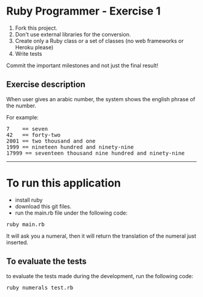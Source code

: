 
Ruby Programmer - Exercise 1
=============================

1. Fork this project.
2. Don't use external libraries for the conversion.
3. Create only a Ruby class or a set of classes (no web frameworks or Heroku please)
4. Write tests

Commit the important milestones and not just the final result!


Exercise description
--------------------

When user gives an arabic number, the system shows the english phrase of the number.

For example:
<pre>
7    == seven
42   == forty-two
2001 == two thousand and one
1999 == nineteen hundred and ninety-nine
17999 == seventeen thousand nine hundred and ninety-nine
</pre>

--------------------

To run this application
========================================
<ul>
<li>install ruby</li>
<li>download this git files.</li>
<li>run the main.rb file under the following code:</li>
</ul>
<pre>
ruby main.rb
</pre>

It will ask you a numeral, then it will return the translation of the numeral just inserted.

To evaluate the tests
---------------------
to evaluate the tests made during the development, run the following code:
<pre>
ruby numerals_test.rb
</pre>

